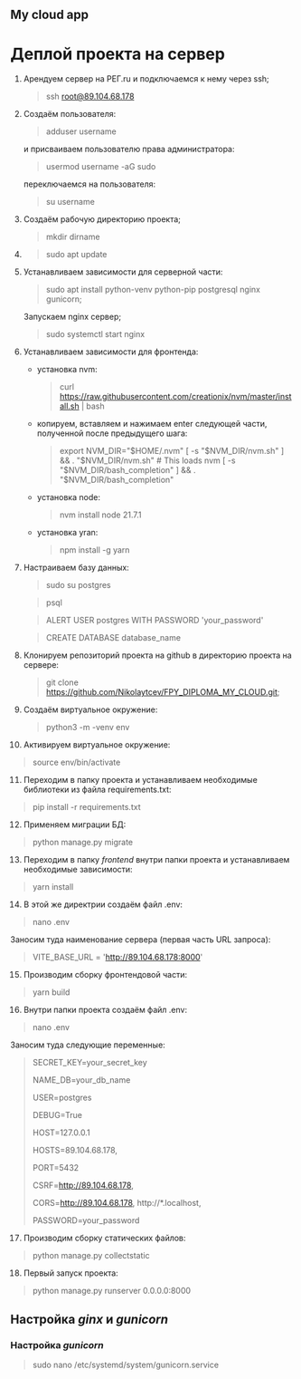 ##  My cloud app

# Деплой проекта на сервер

1. Арендуем сервер на РЕГ.ru и подключаемся к нему через ssh;
   >ssh root@89.104.68.178

2. Создаём пользователя:
   >adduser username

   и присваиваем пользователю права администратора:
   >usermod username -aG sudo
   
   переключаемся на пользователя:
   >su username

3. Создаём рабочую директорию проекта;
   >mkdir dirname

4. >sudo apt update

5. Устанавливаем зависимости для серверной части: 
   >sudo apt install python-venv python-pip postgresql nginx gunicorn;

   Запускаем nginx сервер;
   > sudo systemctl start nginx

6. Устанавливаем зависимости для фронтенда:
    - установка nvm: 
      >curl https://raw.githubusercontent.com/creationix/nvm/master/install.sh | bash

    - копируем, вставляем и нажимаем enter следующей части, полученной после предыдущего шага:
       >export NVM_DIR="$HOME/.nvm"
       [ -s "$NVM_DIR/nvm.sh" ] && \. "$NVM_DIR/nvm.sh"  # This loads nvm
       [ -s "$NVM_DIR/bash_completion" ] && \. "$NVM_DIR/bash_completion"

    - установка node:
      >nvm install node 21.7.1

    - установка yran:
      >npm install -g yarn

7. Настраиваем базу данных:
   >sudo su postgres

   >psql

   >ALERT USER postgres WITH PASSWORD 'your_password' 
   
   >CREATE DATABASE database_name

8. Клонируем репозиторий проекта на github в директорию проекта на сервере:
    >git clone https://github.com/Nikolaytcev/FPY_DIPLOMA_MY_CLOUD.git;

9. Создаём виртуальное окружение:
   >python3 -m -venv env

10. Активируем виртуальное окружение:
   >source env/bin/activate

11. Переходим в папку проекта и устанавливаем необходимые библиотеки из файла requirements.txt:
   >pip install -r requirements.txt

12. Применяем миграции БД:
   >python manage.py migrate

13. Переходим в папку *frontend* внутри папки проекта и устанавливаем необходимые зависимости:
   >yarn install

14. В этой же директрии создаём файл .env:
   >nano .env
   
   Заносим туда наименование сервера (первая часть URL запроса):
   >VITE_BASE_URL = 'http://89.104.68.178:8000'

15. Производим сборку фронтендовой части:
   >yarn build

16. Внутри папки проекта создаём файл .env:
   >nano .env

   Заносим туда следующие переменные:
   >SECRET_KEY=your_secret_key
   > 
   >NAME_DB=your_db_name
   > 
   >USER=postgres
   > 
   >DEBUG=True
   > 
   >HOST=127.0.0.1
   > 
   >HOSTS=89.104.68.178,
   > 
   >PORT=5432
   > 
   >CSRF=http://89.104.68.178,
   > 
   >CORS=http://89.104.68.178, http://*.localhost,
   > 
   >PASSWORD=your_password

17. Производим сборку статических файлов:
   >python manage.py collectstatic

18. Первый запуск проекта:
   >python manage.py runserver 0.0.0.0:8000

## Настройка *ginx* и *gunicorn*

### Настройка *gunicorn*

   >sudo nano /etc/systemd/system/gunicorn.service
> 
> 



    

